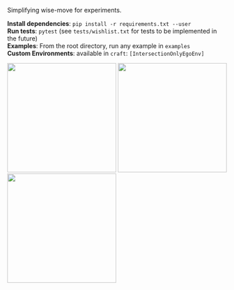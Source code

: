 Simplifying wise-move for experiments.

**Install dependencies**: `pip install -r requirements.txt --user`<br>
**Run tests**: `pytest` (see `tests/wishlist.txt` for tests to be implemented in the future) <br>
**Examples**: From the root directory, run any example in `examples` <br>
**Custom Environments**: available in `craft`: `[IntersectionOnlyEgoEnv]`

<image src="img/img1.png" height=250>
<image src="img/img2.png" height=250>
<image src="img/img3.png" height=250>